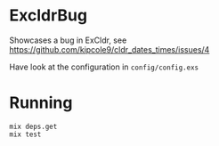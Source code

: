# ExcldrBug

Showcases a bug in ExCldr, see https://github.com/kipcole9/cldr_dates_times/issues/4

Have look at the configuration in ```config/config.exs```
# Running

```
mix deps.get
mix test
```
